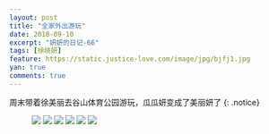 ```yaml
---
layout: post
title: "全家外出游玩"
date: 2018-09-10
excerpt: "妍妍的日记-66"
tags: [徐晓妍]
feature: https://static.justice-love.com/image/jpg/bjfj1.jpg
yan: true
comments: true
---
```

周末带着徐美丽去谷山体育公园游玩，瓜瓜妍变成了美丽妍了
{: .notice}
<figure>
    <img src="{{ site.staticUrl }}/yanyan/image/xumeili1.jpg?imageMogr2/auto-orient" />
    <img src="{{ site.staticUrl }}/yanyan/image/xumeili2.jpg?imageMogr2/auto-orient" />
    <img src="{{ site.staticUrl }}/yanyan/image/xumeili3.jpg?imageMogr2/auto-orient" />
    <img src="{{ site.staticUrl }}/yanyan/image/xumeili4.jpg?imageMogr2/auto-orient" />
    <img src="{{ site.staticUrl }}/yanyan/image/xumeili5.jpg?imageMogr2/auto-orient" />
    <img src="{{ site.staticUrl }}/yanyan/image/xumeili6.jpg?imageMogr2/auto-orient" />
</figure>
